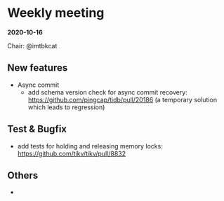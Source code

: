 # Weekly meeting

**2020-10-16**

Chair: @imtbkcat 

## New features

* Async commit
  *  add schema version check for async commit recovery: https://github.com/pingcap/tidb/pull/20186 (a temporary solution which leads to regression)

## Test & Bugfix
  * add tests for holding and releasing memory locks: https://github.com/tikv/tikv/pull/8832
  
## Others
  *
